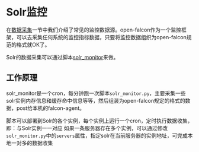 # Solr监控

在[数据采集](../philosophy/data-collect.md)一节中我们介绍了常见的监控数据源。open-falcon作为一个监控框架，可以去采集任何系统的监控指标数据，只要将监控数据组织为open-falcon规范的格式就OK了。

Solr的数据采集可以通过脚本[solr_monitor](https://github.com/shanshouchen/falcon-scripts/tree/master/solr-monitor)来做。

## 工作原理

solr_monitor是一个cron，每分钟跑一次脚本```solr_monitor.py```，主要采集一些solr实例内存信息和缓存命中信息等等，然后组装为open-falcon规定的格式的数据，post给本机的falcon-agent。

脚本可以部署到Solr的各个实例，每个实例上运行一个cron，定时执行数据收集，即：与Solr实例一一对应
如果一条服务器存在多个实例，可以通过修改```solr_monitor.py```中的```servers```属性，指定solr在当前服务器的实例地址，可完成本地一对多的数据收集
